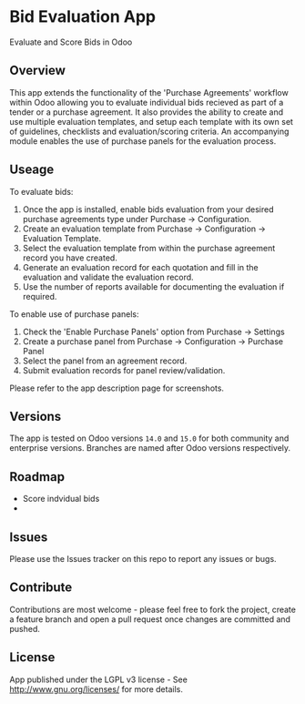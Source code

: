 # Bid Evaluation App

Evaluate and Score Bids in Odoo

## Overview

This app extends the functionality of the 'Purchase Agreements' workflow within Odoo allowing you to evaluate individual bids recieved as part of a tender or a purchase agreement. It also provides the ability to create and use multiple evaluation templates, and setup each template with its own set of guidelines, checklists and evaluation/scoring criteria. An accompanying module enables the use of purchase panels for the evaluation process.

## Useage

To evaluate bids:

1. Once the app is installed, enable bids evaluation from your desired purchase agreements type under Purchase -> Configuration.
2. Create an evaluation template from Purchase -> Configuration -> Evaluation Template.
3. Select the evaluation template from within the purchase agreement record you have created.
4. Generate an evaluation record for each quotation and fill in the evaluation and validate the evaluation record.
5. Use the number of reports available for documenting the evaluation if required.

To enable use of purchase panels:

1. Check the 'Enable Purchase Panels' option from Purchase -> Settings
2. Create a purchase panel from Purchase -> Configuration -> Purchase Panel
3. Select the panel from an agreement record.
4. Submit evaluation records for panel review/validation.

Please refer to the app description page for screenshots.

## Versions

The app is tested on Odoo versions `14.0` and `15.0` for both community and enterprise versions. Branches are named after Odoo versions respectively.

## Roadmap

- Score indvidual bids
-

## Issues

Please use the Issues tracker on this repo to report any issues or bugs.

## Contribute

Contributions are most welcome - please feel free to fork the project, create a feature branch and open a pull request once changes are committed and pushed.

## License

App published under the LGPL v3 license - See <http://www.gnu.org/licenses/> for more details.
